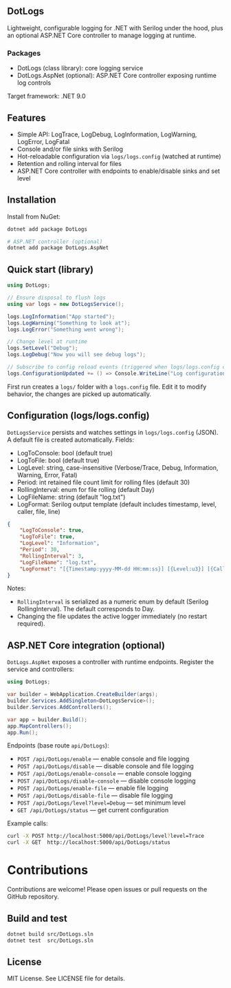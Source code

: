 ## DotLogs

Lightweight, configurable logging for .NET with Serilog under the hood, plus an optional ASP.NET Core controller to manage logging at runtime.

### Packages

- DotLogs (class library): core logging service
- DotLogs.AspNet (optional): ASP.NET Core controller exposing runtime log controls

Target framework: .NET 9.0

## Features

- Simple API: LogTrace, LogDebug, LogInformation, LogWarning, LogError, LogFatal
- Console and/or file sinks with Serilog
- Hot-reloadable configuration via `logs/logs.config` (watched at runtime)
- Retention and rolling interval for files
- ASP.NET Core controller with endpoints to enable/disable sinks and set level

## Installation

Install from NuGet:

```sh
dotnet add package DotLogs

# ASP.NET controller (optional)
dotnet add package DotLogs.AspNet
```

## Quick start (library)

```csharp
using DotLogs;

// Ensure disposal to flush logs
using var logs = new DotLogsService();

logs.LogInformation("App started");
logs.LogWarning("Something to look at");
logs.LogError("Something went wrong");

// Change level at runtime
logs.SetLevel("Debug");
logs.LogDebug("Now you will see debug logs");

// Subscribe to config reload events (triggered when logs/logs.config changes)
logs.ConfigurationUpdated += () => Console.WriteLine("Log configuration reloaded.");
```

First run creates a `logs/` folder with a `logs.config` file. Edit it to modify behavior, the changes are picked up automatically.

## Configuration (logs/logs.config)

`DotLogsService` persists and watches settings in `logs/logs.config` (JSON). A default file is created automatically. Fields:

- LogToConsole: bool (default true)
- LogToFile: bool (default true)
- LogLevel: string, case-insensitive (Verbose/Trace, Debug, Information, Warning, Error, Fatal)
- Period: int retained file count limit for rolling files (default 30)
- RollingInterval: enum for file rolling (default Day)
- LogFileName: string (default "log.txt")
- LogFormat: Serilog output template (default includes timestamp, level, caller, file, line)


```json
{
	"LogToConsole": true,
	"LogToFile": true,
	"LogLevel": "Information",
	"Period": 30,
	"RollingInterval": 3,
	"LogFileName": "log.txt",
	"LogFormat": "[{Timestamp:yyyy-MM-dd HH:mm:ss}] [{Level:u3}] [{Caller}] [{file}:{line}] {Message:lj}\n"
}
```

Notes:

- `RollingInterval` is serialized as a numeric enum by default (Serilog RollingInterval). The default corresponds to Day.
- Changing the file updates the active logger immediately (no restart required).

## ASP.NET Core integration (optional)

`DotLogs.AspNet` exposes a controller with runtime endpoints. Register the service and controllers:

```csharp
using DotLogs;

var builder = WebApplication.CreateBuilder(args);
builder.Services.AddSingleton<DotLogsService>();
builder.Services.AddControllers();

var app = builder.Build();
app.MapControllers();
app.Run();
```

Endpoints (base route `api/DotLogs`):

- `POST /api/DotLogs/enable` — enable console and file logging
- `POST /api/DotLogs/disable` — disable console and file logging
- `POST /api/DotLogs/enable-console` — enable console logging
- `POST /api/DotLogs/disable-console` — disable console logging
- `POST /api/DotLogs/enable-file` — enable file logging
- `POST /api/DotLogs/disable-file` — disable file logging
- `POST /api/DotLogs/level?level=Debug` — set minimum level
- `GET /api/DotLogs/status` — get current configuration

Example calls:

```sh
curl -X POST http://localhost:5000/api/DotLogs/level?level=Trace
curl -X GET  http://localhost:5000/api/DotLogs/status
```

# Contributions

Contributions are welcome! Please open issues or pull requests on the GitHub repository.

## Build and test

```sh
dotnet build src/DotLogs.sln
dotnet test  src/DotLogs.sln
```

## License
MIT License. See LICENSE file for details.

